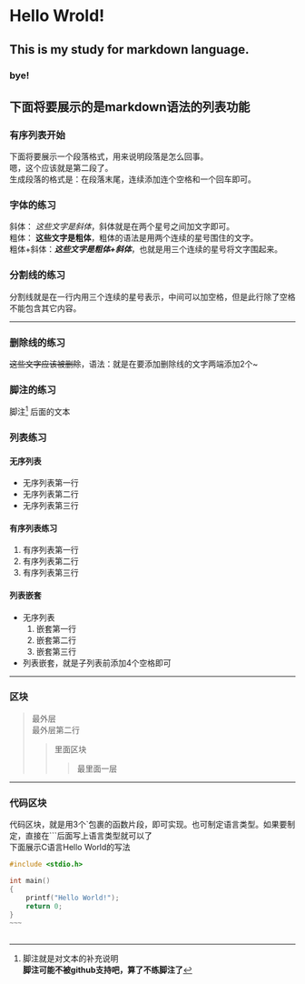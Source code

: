 # Hello Wrold!
## This is my study for markdown language.
### bye!
## 下面将要展示的是markdown语法的列表功能
### 有序列表开始
  下面将要展示一个段落格式，用来说明段落是怎么回事。  
  嗯，这个应该就是第二段了。  
  生成段落的格式是：在段落末尾，连续添加连个空格和一个回车即可。  
### 字体的练习
斜体： *这些文字是斜体*，斜体就是在两个星号之间加文字即可。  
粗体： **这些文字是粗体**，粗体的语法是用两个连续的星号围住的文字。  
粗体+斜体：***这些文字是粗体+斜体***，也就是用三个连续的星号将文字围起来。  
### 分割线的练习
分割线就是在一行内用三个连续的星号表示，中间可以加空格，但是此行除了空格不能包含其它内容。  
***
### 删除线的练习
~~这些文字应该被删除~~，语法：就是在要添加删除线的文字两端添加2个~  
### 脚注的练习
脚注[^1] 后面的文本  
[^1]: 脚注就是对文本的补充说明  
**脚注可能不被github支持吧，算了不练脚注了**  
### 列表练习
#### 无序列表
+ 无序列表第一行
+ 无序列表第二行
+ 无序列表第三行
#### 有序列表练习
1. 有序列表第一行
2. 有序列表第二行
3. 有序列表第三行
#### 列表嵌套
+ 无序列表
    1. 嵌套第一行
    2. 嵌套第二行
    3. 嵌套第三行
+ 列表嵌套，就是子列表前添加4个空格即可
***
### 区块
> 最外层  
> 最外层第二行
> > 里面区块  
> > > 最里面一层  
***
### 代码区块
代码区块，就是用3个`包裹的函数片段，即可实现。也可制定语言类型。如果要制定，直接在```后面写上语言类型就可以了   
下面展示C语言Hello World的写法  
```c
#include <stdio.h>

int main()
{
    printf("Hello World!");
    return 0;
}
~~~
    
